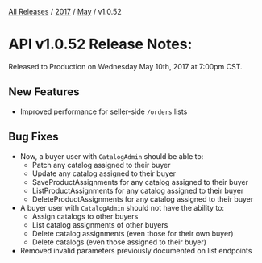 [All Releases](../../README.md) / [2017](../README.md) / [May](README.md) / v1.0.52 
# API v1.0.52 Release Notes:

Released to Production on Wednesday May 10th, 2017 at 7:00pm CST.

## New Features
- Improved performance for seller-side `/orders` lists


## Bug Fixes

- Now, a buyer user with `CatalogAdmin` should be able to:
    * Patch any catalog assigned to their buyer
    * Update any catalog assigned to their buyer
    * SaveProductAssignments for any catalog assigned to their buyer
    * ListProductAssignments for any catalog assigned to their buyer
    * DeleteProductAssignments for any catalog assigned to their buyer
- A buyer user with `CatalogAdmin` should not have the ability to:
    * Assign catalogs to other buyers
    * List catalog assignments of other buyers
    * Delete catalog assignments (even those for their own buyer)
    * Delete catalogs (even those assigned to their buyer)
- Removed invalid parameters previously documented on list endpoints

